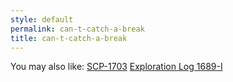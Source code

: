 ```yaml
---
style: default
permalink: can-t-catch-a-break
title: can-t-catch-a-break
---
```

You may also like:
[SCP-1703](http://scp-wiki.net/scp-1703)
[Exploration Log 1689-I](http://scp-wiki.net/exploration-log-1689-i)